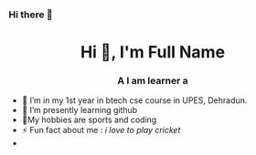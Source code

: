 ### Hi there 👋

<h1 align="center">Hi 👋, I'm Full Name</h1>
<h3 align="center">A I am learner a</h3>

- 🔭 I’m in my 1st year in btech cse course in UPES, Dehradun.
- 🌱 I’m presently learning  github
- 💬My hobbies are sports and coding
- ⚡ Fun fact about me :   *i love to play cricket*
- 


